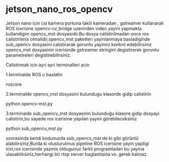 # jetson_nano_ros_opencv

Jetson nano icin csi kamera portuna takili kameradan , gstreamer kullanarak ROS icerisine opencv-cv_bridge uzerinden video yayini yapmakta kullandigim opencv_mst dosyasidir.Bu dosya calistirilmadan once ros calistirilmis olmalidir,opencv_mst paketleri yayinlanmaya basladiginde sub_opencv dosyasini calistirarak goruntu yayinini kontrol edebilirsiniz
opencv_mst dosyasinin icerisinde gstreamer stringini degistirerek goruntu parametreleri degistirebilirsiniz.


Calistirmak icin ayri ayri terminalleri acin

1.terminalde ROS u baslatin

roscore

2.terminalde opencv_mst dosyasini bulundugu klasorde gidip calistirin

python opencv-mst.py

3.terminalde sub_opencv_mst dosyasinin bulunduğu klasore gidip dosyayi calistirin,bu sayede ros icerisine yapilan yayini görebileceksiniz

python sub_opencv_mst.py


sonrasinda kendi kodunuzda sub_opencv_mst de ki gibi görüntü alabilirsiniz,Burda ki olusturulmus pipeline ROS icerisine yayin yaptigi icin,ros icerisinde yazmis oldugunuz farkli programladan bu yayina ulasabilirsiniz,herhangi bir rtsp server baglantisina vs. gerek kalmaz.
